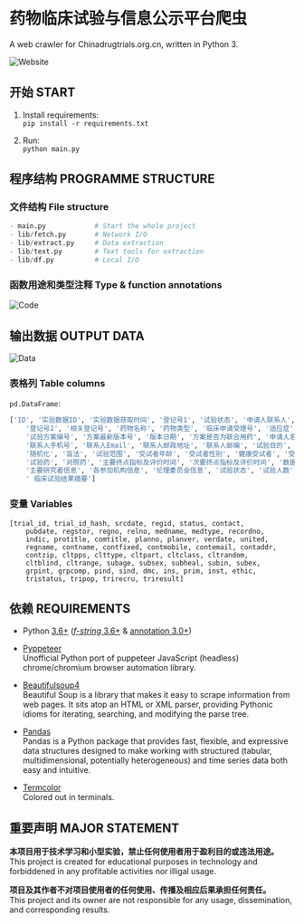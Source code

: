 # 药物临床试验与信息公示平台爬虫

A web crawler for Chinadrugtrials.org.cn, written in Python 3.

![Website]("./assets/website.jpg")  

## 开始 START

1. Install requirements:   
  `pip install -r requirements.txt`  

2. Run:   
  `python main.py`

## 程序结构 PROGRAMME STRUCTURE

### 文件结构 File structure

``` Python
- main.py            # Start the whole project
- lib/fetch.py       # Network I/O
- lib/extract.py     # Data extraction
- lib/text.py        # Text tools for extraction
- lib/df.py          # Local I/O
```

### 函数用途和类型注释 Type & function annotations

![Code]("./assets/code.jpg")  

## 输出数据 OUTPUT DATA


![Data]("./assets/data.jpg") 

### 表格列 Table columns
`pd.DataFrame`:
``` Python
['ID', '实验数据ID', '实验数据获取时间', '登记号1', '试验状态', '申请人联系人', '首次公示信息日期', '申请人名称',
    '登记号2', '相关登记号', '药物名称', '药物类型', '临床申请受理号', '适应症', '试验专业题目', '试验通俗题目',
    '试验方案编号', '方案最新版本号', '版本日期', '方案是否为联合用药', '申请人名称', '联系人姓名', '联系人座机',
    '联系人手机号', '联系人Email', '联系人邮政地址', '联系人邮编', '试验目的', '试验分类', '试验分期', '设计类型',
    '随机化', '盲法', '试验范围', '受试者年龄', '受试者性别', '健康受试者', '受试者入选标准', '受试者排除标准',
    '试验药', '对照药', '主要终点指标及评价时间', '次要终点指标及评价时间', '数据安全监查委员会DMC', '为受试者购买试验伤害保险',
    '主要研究者信息', '各参加机构信息', '伦理委员会信息', '试验状态', '试验人数', '受试者招募及试验完成日期',
    ' 临床试验结果摘要']
```

### 变量 Variables

```
[trial_id, trial_id_hash, srcdate, regid, status, contact,
    pubdate, regstor, regno, relno, medname, medtype, recordno,
    indic, protitle, comtitle, planno, planver, verdate, united,
    regname, contname, contfixed, contmobile, contemail, contaddr,
    contzip, cltpps, clttype, cltpart, cltclass, cltrandom,
    cltblind, cltrange, subage, subsex, subheal, subin, subex,
    grpint, grpcomp, pind, sind, dmc, ins, prim, inst, ethic,
    tristatus, tripop, trirecru, triresult]
```

## 依赖 REQUIREMENTS
- Python [3.6+](https://www.python.org/downloads/release/python-360/) ([*f-string* 3.6+](https://www.python.org/dev/peps/pep-0498/) & [annotation 3.0+](https://www.python.org/dev/peps/pep-3107/))
- [Pyppeteer](https://pypi.org/project/pyppeteer/)   
Unofficial Python port of puppeteer JavaScript (headless) chrome/chromium browser automation library.  

- [Beautifulsoup4](https://pypi.org/project/beautifulsoup4/)  
Beautiful Soup is a library that makes it easy to scrape information from web pages. It sits atop an HTML or XML parser, providing Pythonic idioms for iterating, searching, and modifying the parse tree.  

- [Pandas](https://pypi.org/project/pandas/)  
Pandas is a Python package that provides fast, flexible, and expressive data structures designed to make working with structured (tabular, multidimensional, potentially heterogeneous) and time series data both easy and intuitive.  

- [Termcolor](https://pypi.org/project/termcolor/)  
Colored out in terminals.  



## 重要声明 MAJOR STATEMENT

**本项目用于技术学习和小型实验，禁止任何使用者用于盈利目的或违法用途。**  
This project is created for educational purposes in technology and forbiddened in any profitable activities nor illigal usage.  
  
**项目及其作者不对项目使用者的任何使用、传播及相应后果承担任何责任。**  
This project and its owner are not responsible for any usage, dissemination, and corresponding results.